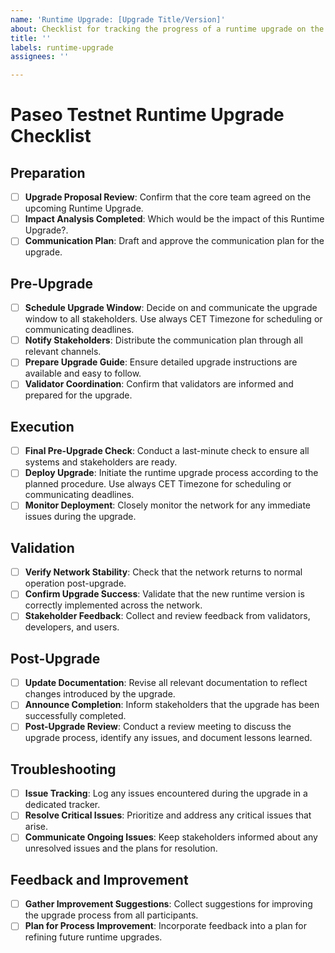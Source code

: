 ```yaml
---
name: 'Runtime Upgrade: [Upgrade Title/Version]'
about: Checklist for tracking the progress of a runtime upgrade on the Paseo Testnet.
title: ''
labels: runtime-upgrade
assignees: ''

---
```


# Paseo Testnet Runtime Upgrade Checklist

## Preparation

- [ ] **Upgrade Proposal Review**: Confirm that the core team agreed on the upcoming Runtime Upgrade.
- [ ] **Impact Analysis Completed**: Which would be the impact of this Runtime Upgrade?.
- [ ] **Communication Plan**: Draft and approve the communication plan for the upgrade.

## Pre-Upgrade

- [ ] **Schedule Upgrade Window**: Decide on and communicate the upgrade window to all stakeholders. Use always CET Timezone for scheduling or communicating deadlines.
- [ ] **Notify Stakeholders**: Distribute the communication plan through all relevant channels.
- [ ] **Prepare Upgrade Guide**: Ensure detailed upgrade instructions are available and easy to follow.
- [ ] **Validator Coordination**: Confirm that validators are informed and prepared for the upgrade.

## Execution

- [ ] **Final Pre-Upgrade Check**: Conduct a last-minute check to ensure all systems and stakeholders are ready.
- [ ] **Deploy Upgrade**: Initiate the runtime upgrade process according to the planned procedure. Use always CET Timezone for scheduling or communicating deadlines.
- [ ] **Monitor Deployment**: Closely monitor the network for any immediate issues during the upgrade.

## Validation

- [ ] **Verify Network Stability**: Check that the network returns to normal operation post-upgrade.
- [ ] **Confirm Upgrade Success**: Validate that the new runtime version is correctly implemented across the network.
- [ ] **Stakeholder Feedback**: Collect and review feedback from validators, developers, and users.

## Post-Upgrade

- [ ] **Update Documentation**: Revise all relevant documentation to reflect changes introduced by the upgrade.
- [ ] **Announce Completion**: Inform stakeholders that the upgrade has been successfully completed.
- [ ] **Post-Upgrade Review**: Conduct a review meeting to discuss the upgrade process, identify any issues, and document lessons learned.

## Troubleshooting

- [ ] **Issue Tracking**: Log any issues encountered during the upgrade in a dedicated tracker.
- [ ] **Resolve Critical Issues**: Prioritize and address any critical issues that arise.
- [ ] **Communicate Ongoing Issues**: Keep stakeholders informed about any unresolved issues and the plans for resolution.

## Feedback and Improvement

- [ ] **Gather Improvement Suggestions**: Collect suggestions for improving the upgrade process from all participants.
- [ ] **Plan for Process Improvement**: Incorporate feedback into a plan for refining future runtime upgrades.
